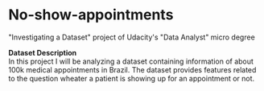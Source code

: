# No-show-appointments
"Investigating a Dataset" project of Udacity's "Data Analyst" micro degree

**Dataset Description**<br>
In this project I will be analyzing a dataset containing information of about 100k medical appointments in Brazil. The dataset provides features related to the question wheater a patient is showing up for an appointment or not.
